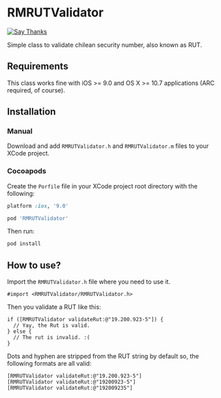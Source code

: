 RMRUTValidator
==============

<a href="http://twitter.com/home/?status=Thanks @renatomoya for making RMRUTValidator: https%3A%2F%2Fgithub.com%2Frenatomoya%2FRMRUTValidator"><img src="https://s3.amazonaws.com/github-thank-you-button/thank-you-button.png" alt="Say Thanks" /></a>

Simple class to validate chilean security number, also known as RUT.

## Requirements
This class works fine with iOS >= 9.0 and OS X >= 10.7 applications (ARC required, of course).

## Installation

### Manual

Download and add `RMRUTValidator.h` and `RMRUTValidator.m` files to your XCode project.

### Cocoapods

Create the `Porfile` file in your XCode project root directory with the following:

```ruby
platform :ios, '9.0'

pod 'RMRUTValidator'
```

Then run:

```bash
pod install
```

## How to use?

Import the `RMRUTValidator.h` file where you need to use it.

```objc
#import <RMRUTValidator/RMRUTValidator.h>
```

Then you validate a RUT like this:

```objc
if ([RMRUTValidator validateRut:@"19.200.923-5"]) {
  // Yay, the Rut is valid.
} else {
  // The rut is invalid. :(
}
```

Dots and hyphen are stripped from the RUT string by default so, the following formats are all valid:

```objc
[RMRUTValidator validateRut:@"19.200.923-5"]
[RMRUTValidator validateRut:@"19200923-5"]
[RMRUTValidator validateRut:@"192009235"]
```
